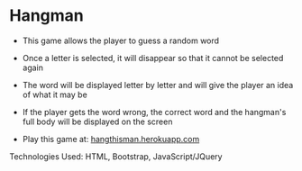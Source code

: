 # Hangman

* This game allows the player to guess a random word
* Once a letter is selected, it will disappear so that it cannot be selected again
* The word will be displayed letter by letter and will give the player an idea of what it may be
* If the player gets the word wrong, the correct word and the hangman's full body will be displayed on the screen

* Play this game at: [hangthisman.herokuapp.com](https://hangthisman.herokuapp.com)

Technologies Used: HTML, Bootstrap, JavaScript/JQuery
